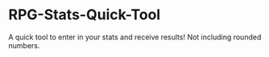 # RPG-Stats-Quick-Tool
A quick tool to enter in your stats and receive results! Not including rounded numbers.
